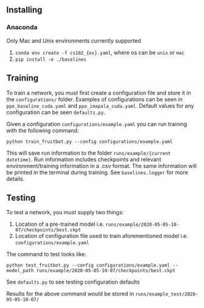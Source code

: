 ## Installing

### Anaconda
Only Mac and Unix environments currently supported

1. ```conda env create -f cs182_{os}.yaml```, where os can be ``unix`` or ``mac``
2. ```pip install -e ./baselines```

## Training

To train a network, you must first create a configuration file and store it in the ``configurations/``
folder. Examples of configurations can be seen in ``ppo_baseline_cuda.yaml`` and ``ppo_imapala_cuda.yaml``.
Default values for any configuration can be seen ``defaults.py``.

Given a configuration ``configurations/example.yaml`` you can run training with the following command:

``python train_fruitbot.py --config configurations/example.yaml``

This will save run information to the folder ``runs/example/{current datetime}``. Run information includes
checkpoints and relevant environment/training information in a .csv format. The same information will be printed
in the terminal during training. See ``baselines.logger`` for more details.

## Testing

To test a network, you must supply two things:
1. Location of a pre-trained model i.e. ``runs/example/2020-05-05-10-07/checkpoints/best.ckpt``
2. Location of configuration file used to train aforementioned model i.e. ``configurations/example.yaml``

The command to test looks like:

``python test_fruitbot.py --config configurations/example.yaml --model_path runs/example/2020-05-05-10-07/checkpoints/best.ckpt``

See ``defaults.py`` to see testing configuration defaults

Results for the above command would be stored in ``runs/example_test/2020-05-05-10-07/``

